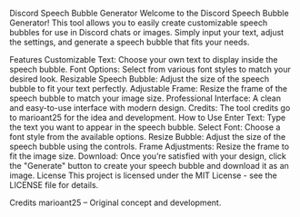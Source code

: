 Discord Speech Bubble Generator
Welcome to the Discord Speech Bubble Generator! This tool allows you to easily create customizable speech bubbles for use in Discord chats or images. Simply input your text, adjust the settings, and generate a speech bubble that fits your needs.

Features
Customizable Text: Choose your own text to display inside the speech bubble.
Font Options: Select from various font styles to match your desired look.
Resizable Speech Bubble: Adjust the size of the speech bubble to fit your text perfectly.
Adjustable Frame: Resize the frame of the speech bubble to match your image size.
Professional Interface: A clean and easy-to-use interface with modern design.
Credits: The tool credits go to marioant25 for the idea and development.
How to Use
Enter Text: Type the text you want to appear in the speech bubble.
Select Font: Choose a font style from the available options.
Resize Bubble: Adjust the size of the speech bubble using the controls.
Frame Adjustments: Resize the frame to fit the image size.
Download: Once you’re satisfied with your design, click the "Generate" button to create your speech bubble and download it as an image.
License
This project is licensed under the MIT License - see the LICENSE file for details.

Credits
marioant25 – Original concept and development.
